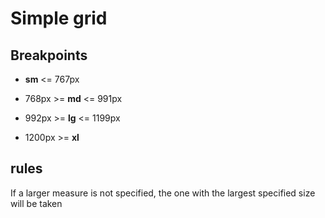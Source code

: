 # Simple grid

## Breakpoints

*  **sm** <= 767px

* 768px >= **md** <= 991px

* 992px >= **lg** <= 1199px

* 1200px >= **xl**

## rules

If a larger measure is not specified, the one with the largest specified size will be taken